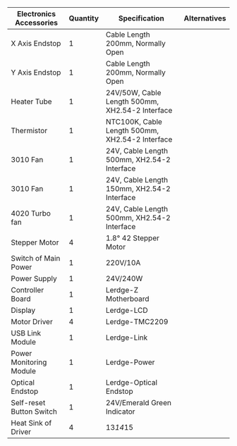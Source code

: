 | Electronics Accessories      | Quantity | Specification                                 | Alternatives |
|-----------------------------|----------|-----------------------------------------------|--------------|
| X Axis Endstop              | 1        | Cable Length 200mm, Normally Open             |              |
| Y Axis Endstop              | 1        | Cable Length 200mm, Normally Open             |              |
| Heater Tube                 | 1        | 24V/50W, Cable Length 500mm, XH2.54-2 Interface |           |
| Thermistor                  | 1        | NTC100K, Cable Length 500mm, XH2.54-2 Interface |           |
| 3010 Fan                    | 1        | 24V, Cable Length 500mm, XH2.54-2 Interface   |              |
| 3010 Fan                    | 1        | 24V, Cable Length 150mm, XH2.54-2 Interface   |              |
| 4020 Turbo fan              | 1        | 24V, Cable Length 500mm, XH2.54-2 Interface   |              |
| Stepper Motor               | 4        | 1.8° 42 Stepper Motor                         |              |
| Switch of Main Power        | 1        | 220V/10A                                      |              |
| Power Supply                | 1        | 24V/240W                                      |              |
| Controller Board            | 1        | Lerdge-Z Motherboard                          |              |
| Display                     | 1        | Lerdge-LCD                                    |              |
| Motor Driver                | 4        | Lerdge-TMC2209                                |              |
| USB Link Module             | 1        | Lerdge-Link                                   |              |
| Power Monitoring Module     | 1        | Lerdge-Power                                  |              |
| Optical Endstop             | 1        | Lerdge-Optical Endstop                        |              |
| Self-reset Button Switch    | 1        | 24V/Emerald Green Indicator                   |              |
| Heat Sink of Driver         | 4        | 13*14*15                                      |              |

